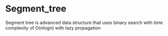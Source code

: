 # Segment_tree
Segment tree is advanced data structure that uses binary search with time complexity of O(nlogn) with lazy propagation
